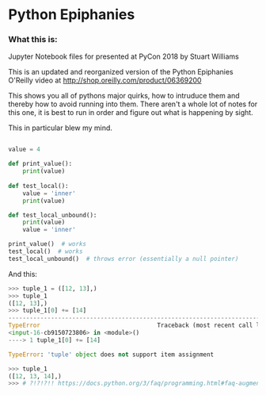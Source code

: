 # Python Epiphanies

### What this is:

Jupyter Notebook files for 
presented at PyCon 2018 by Stuart Williams

This is an updated and reorganized version of the Python Epiphanies
O'Reilly video at http://shop.oreilly.com/product/06369200

This shows you all of pythons major quirks, how to intruduce them and thereby how to avoid running into them.  There aren't a whole lot of notes for this one, it is best to run in order and figure out what is happening by sight.

This in particular blew my mind.

```python

value = 4

def print_value():  
    print(value)
    
def test_local():  
    value = 'inner'
    print(value)

def test_local_unbound():  
    print(value)
    value = 'inner'

print_value()  # works
test_local()  # works
test_local_unbound()  # throws error (essentially a null pointer)

```

And this:

```python
>>> tuple_1 = ([12, 13],)
>>> tuple_1
([12, 13],)
>>> tuple_1[0] += [14]
---------------------------------------------------------------------------
TypeError                                 Traceback (most recent call last)
<input-16-cb9150723806> in <module>()
----> 1 tuple_1[0] += [14]

TypeError: 'tuple' object does not support item assignment

>>> tuple_1
([12, 13, 14],) 
>>> # ?!?!?!! https://docs.python.org/3/faq/programming.html#faq-augmented-assignment-tuple-error
```